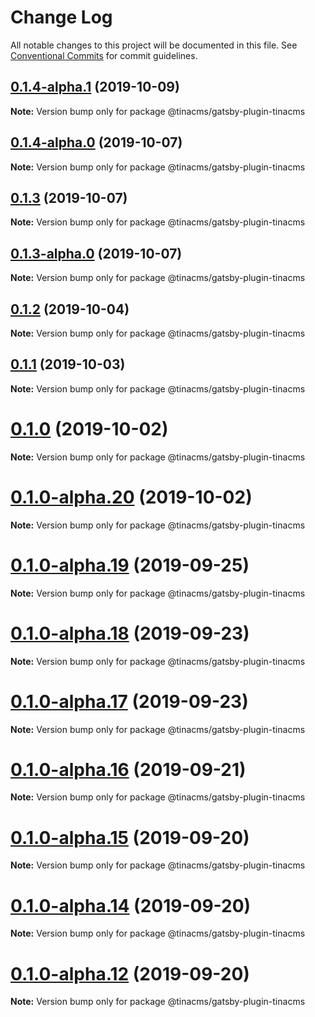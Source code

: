 # Change Log

All notable changes to this project will be documented in this file.
See [Conventional Commits](https://conventionalcommits.org) for commit guidelines.

## [0.1.4-alpha.1](https://github.com/tinacms/tinacms/compare/@tinacms/gatsby-plugin-tinacms@0.1.1...@tinacms/gatsby-plugin-tinacms@0.1.4-alpha.1) (2019-10-09)

**Note:** Version bump only for package @tinacms/gatsby-plugin-tinacms





## [0.1.4-alpha.0](https://github.com/tinacms/tinacms/compare/@tinacms/gatsby-plugin-tinacms@0.1.3...@tinacms/gatsby-plugin-tinacms@0.1.4-alpha.0) (2019-10-07)

**Note:** Version bump only for package @tinacms/gatsby-plugin-tinacms





## [0.1.3](https://github.com/tinacms/tinacms/compare/@tinacms/gatsby-plugin-tinacms@0.1.3-alpha.0...@tinacms/gatsby-plugin-tinacms@0.1.3) (2019-10-07)

**Note:** Version bump only for package @tinacms/gatsby-plugin-tinacms





## [0.1.3-alpha.0](https://github.com/tinacms/tinacms/compare/@tinacms/gatsby-plugin-tinacms@0.1.1...@tinacms/gatsby-plugin-tinacms@0.1.3-alpha.0) (2019-10-07)

**Note:** Version bump only for package @tinacms/gatsby-plugin-tinacms





## [0.1.2](https://github.com/tinacms/tinacms/compare/@tinacms/gatsby-plugin-tinacms@0.1.2-alpha.0...@tinacms/gatsby-plugin-tinacms@0.1.2) (2019-10-04)

**Note:** Version bump only for package @tinacms/gatsby-plugin-tinacms





## [0.1.1](https://github.com/tinacms/tinacms/compare/@tinacms/gatsby-plugin-tinacms@0.1.0...@tinacms/gatsby-plugin-tinacms@0.1.1) (2019-10-03)

**Note:** Version bump only for package @tinacms/gatsby-plugin-tinacms





# [0.1.0](https://github.com/tinacms/tinacms/compare/@tinacms/gatsby-plugin-tinacms@0.1.0-alpha.20...@tinacms/gatsby-plugin-tinacms@0.1.0) (2019-10-02)

**Note:** Version bump only for package @tinacms/gatsby-plugin-tinacms





# [0.1.0-alpha.20](https://github.com/tinacms/tinacms/compare/@tinacms/gatsby-plugin-tinacms@0.1.0-alpha.19...@tinacms/gatsby-plugin-tinacms@0.1.0-alpha.20) (2019-10-02)

**Note:** Version bump only for package @tinacms/gatsby-plugin-tinacms





# [0.1.0-alpha.19](https://github.com/tinacms/tinacms/compare/@tinacms/gatsby-plugin-tinacms@0.1.0-alpha.18...@tinacms/gatsby-plugin-tinacms@0.1.0-alpha.19) (2019-09-25)

**Note:** Version bump only for package @tinacms/gatsby-plugin-tinacms





# [0.1.0-alpha.18](https://github.com/tinacms/tinacms/compare/@tinacms/gatsby-plugin-tinacms@0.1.0-alpha.17...@tinacms/gatsby-plugin-tinacms@0.1.0-alpha.18) (2019-09-23)

**Note:** Version bump only for package @tinacms/gatsby-plugin-tinacms





# [0.1.0-alpha.17](https://github.com/tinacms/tinacms/compare/@tinacms/gatsby-plugin-tinacms@0.1.0-alpha.16...@tinacms/gatsby-plugin-tinacms@0.1.0-alpha.17) (2019-09-23)

**Note:** Version bump only for package @tinacms/gatsby-plugin-tinacms





# [0.1.0-alpha.16](https://github.com/tinacms/tinacms/compare/@tinacms/gatsby-plugin-tinacms@0.1.0-alpha.15...@tinacms/gatsby-plugin-tinacms@0.1.0-alpha.16) (2019-09-21)

**Note:** Version bump only for package @tinacms/gatsby-plugin-tinacms





# [0.1.0-alpha.15](https://github.com/tinacms/tinacms/compare/@tinacms/gatsby-plugin-tinacms@0.1.0-alpha.14...@tinacms/gatsby-plugin-tinacms@0.1.0-alpha.15) (2019-09-20)

**Note:** Version bump only for package @tinacms/gatsby-plugin-tinacms





# [0.1.0-alpha.14](https://github.com/tinacms/tinacms/compare/@tinacms/gatsby-plugin-tinacms@0.1.0-alpha.11...@tinacms/gatsby-plugin-tinacms@0.1.0-alpha.14) (2019-09-20)

**Note:** Version bump only for package @tinacms/gatsby-plugin-tinacms





# [0.1.0-alpha.12](https://github.com/tinacms/tinacms/compare/@tinacms/gatsby-plugin-tinacms@0.1.0-alpha.11...@tinacms/gatsby-plugin-tinacms@0.1.0-alpha.12) (2019-09-20)

**Note:** Version bump only for package @tinacms/gatsby-plugin-tinacms
